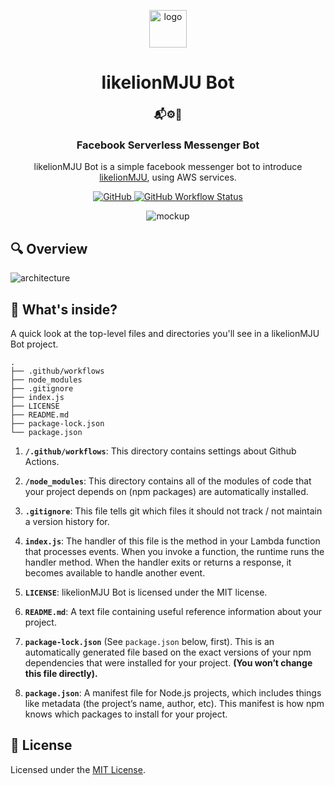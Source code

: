 <p align="center">
  <a href="https://github.com/likelionmju">
    <img alt="logo" src="https://likelionmju-serverless-bot-bucket.s3.ap-northeast-2.amazonaws.com/assets/images/likelionmju_logo.png" width="60" />
  </a>
</p>
<h1 align="center">
  likelionMJU Bot
</h1>

<h3 align="center">
  📬⚙️🤖
</h3>

<h3 align="center">
  Facebook Serverless Messenger Bot
</h3>

<p align="center">
  likelionMJU Bot is a simple facebook messenger bot to introduce <a href="https://github.com/likelionmju">likelionMJU</a>, using AWS services.
</p>

<p align="center">
  <a href="LICENSE">
    <img alt="GitHub" src="https://img.shields.io/github/license/jongwooo/likelionmju-serverless-bot?color=blue">
  </a>
  
  <a href="https://github.com/jongwooo/likelionmju-serverless-bot/actions">
    <img alt="GitHub Workflow Status" src="https://github.com/jongwooo/likelionmju-serverless-bot/workflows/Deploy%20to%20lambda/badge.svg">
  </a>
</p>

<p align="center">
  <img alt="mockup" src="https://likelionmju-serverless-bot-bucket.s3.ap-northeast-2.amazonaws.com/assets/images/mockup.png">
</p>

## 🔍 Overview

<img alt="architecture" src="https://likelionmju-serverless-bot-bucket.s3.ap-northeast-2.amazonaws.com/assets/images/architecture.png">

## 🧐 What's inside?

A quick look at the top-level files and directories you'll see in a likelionMJU Bot project.

    .
    ├── .github/workflows
    ├── node_modules
    ├── .gitignore
    ├── index.js
    ├── LICENSE
    ├── README.md
    ├── package-lock.json
    └── package.json

1.  **`/.github/workflows`**: This directory contains settings about Github Actions.

2.  **`/node_modules`**: This directory contains all of the modules of code that your project depends on (npm packages) are automatically installed.

3.  **`.gitignore`**: This file tells git which files it should not track / not maintain a version history for.

4.  **`index.js`**: The handler of this file is the method in your Lambda function that processes events. When you invoke a function, the runtime runs the handler method. When the handler exits or returns a response, it becomes available to handle another event.

5.  **`LICENSE`**: likelionMJU Bot is licensed under the MIT license.

6. **`README.md`**: A text file containing useful reference information about your project.

7. **`package-lock.json`** (See `package.json` below, first). This is an automatically generated file based on the exact versions of your npm dependencies that were installed for your project. **(You won’t change this file directly).**

8. **`package.json`**: A manifest file for Node.js projects, which includes things like metadata (the project’s name, author, etc). This manifest is how npm knows which packages to install for your project.

## 📝 License

Licensed under the [MIT License](LICENSE).
